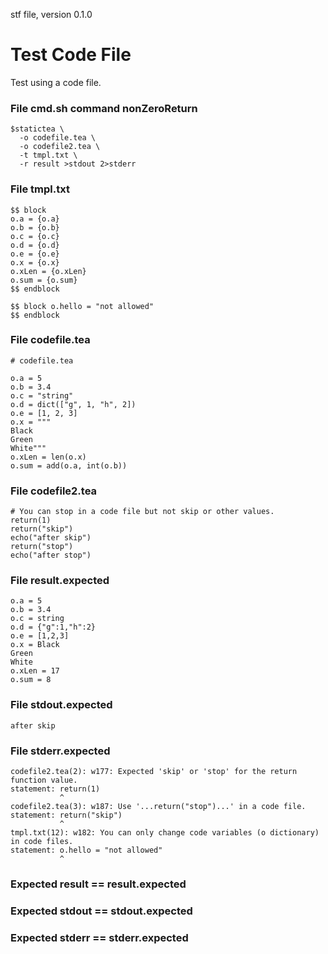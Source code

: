 stf file, version 0.1.0

# Test Code File

Test using a code file.

### File cmd.sh command nonZeroReturn

~~~
$statictea \
  -o codefile.tea \
  -o codefile2.tea \
  -t tmpl.txt \
  -r result >stdout 2>stderr
~~~


### File tmpl.txt

~~~
$$ block
o.a = {o.a}
o.b = {o.b}
o.c = {o.c}
o.d = {o.d}
o.e = {o.e}
o.x = {o.x}
o.xLen = {o.xLen}
o.sum = {o.sum}
$$ endblock

$$ block o.hello = "not allowed"
$$ endblock
~~~

### File codefile.tea

~~~
# codefile.tea

o.a = 5
o.b = 3.4
o.c = "string"
o.d = dict(["g", 1, "h", 2])
o.e = [1, 2, 3]
o.x = """
Black
Green
White"""
o.xLen = len(o.x)
o.sum = add(o.a, int(o.b))
~~~

### File codefile2.tea

~~~
# You can stop in a code file but not skip or other values.
return(1)
return("skip")
echo("after skip")
return("stop")
echo("after stop")
~~~

### File result.expected

~~~
o.a = 5
o.b = 3.4
o.c = string
o.d = {"g":1,"h":2}
o.e = [1,2,3]
o.x = Black
Green
White
o.xLen = 17
o.sum = 8

~~~

### File stdout.expected

~~~
after skip
~~~

### File stderr.expected

~~~
codefile2.tea(2): w177: Expected 'skip' or 'stop' for the return function value.
statement: return(1)
           ^
codefile2.tea(3): w187: Use '...return("stop")...' in a code file.
statement: return("skip")
           ^
tmpl.txt(12): w182: You can only change code variables (o dictionary) in code files.
statement: o.hello = "not allowed"
           ^
~~~

### Expected result == result.expected
### Expected stdout == stdout.expected
### Expected stderr == stderr.expected
